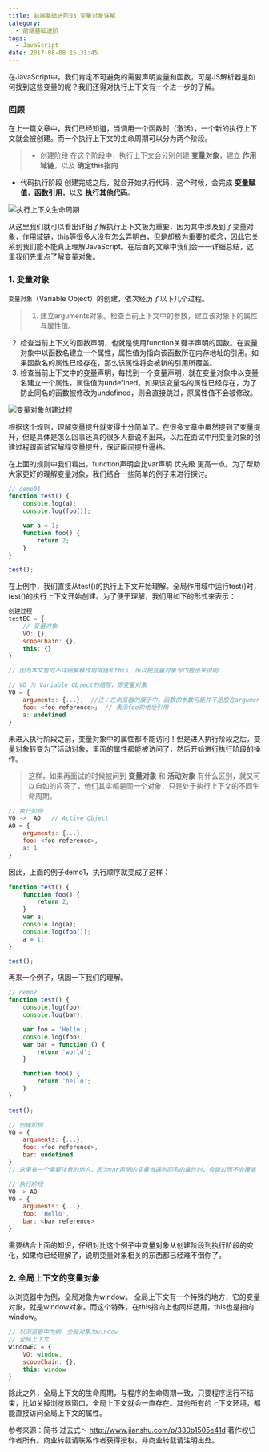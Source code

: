 ```yaml
---
title: 前端基础进阶03 变量对象详解
category:
  - 前端基础进阶
tags:
  - JavaScript
date: 2017-08-08 15:31:45
---
```


在JavaScript中，我们肯定不可避免的需要声明变量和函数，可是JS解析器是如何找到这些变量的呢？我们还得对执行上下文有一个进一步的了解。
<!-- more -->
### 回顾

在上一篇文章中，我们已经知道，当调用一个函数时（激活），一个新的执行上下文就会被创建。而一个执行上下文的生命周期可以分为两个阶段。

>* 创建阶段
在这个阶段中，执行上下文会分别创建 **变量对象**，建立 **作用域链**，以及 **确定this指向**
* 代码执行阶段
创建完成之后，就会开始执行代码，这个时候，会完成 **变量赋值**，**函数引用**，以及 **执行其他代码**。

![执行上下文生命周期](http://upload-images.jianshu.io/upload_images/599584-391af3aad043c028.png?imageMogr2/auto-orient/strip%7CimageView2/2)

从这里我们就可以看出详细了解执行上下文极为重要，因为其中涉及到了变量对象，作用域链，this等很多人没有怎么弄明白，但是却极为重要的概念，因此它关系到我们能不能真正理解JavaScript。在后面的文章中我们会一一详细总结，这里我们先重点了解变量对象。
### 1. 变量对象

`变量对象`（Variable Object）的创建，依次经历了以下几个过程。

>1. 建立arguments对象。检查当前上下文中的参数，建立该对象下的属性与属性值。
2. 检查当前上下文的函数声明，也就是使用function关键字声明的函数。在变量对象中以函数名建立一个属性，属性值为指向该函数所在内存地址的引用。如果函数名的属性已经存在，那么该属性将会被新的引用所覆盖。
3. 检查当前上下文中的变量声明，每找到一个变量声明，就在变量对象中以变量名建立一个属性，属性值为undefined。如果该变量名的属性已经存在，为了防止同名的函数被修改为undefined，则会直接跳过，原属性值不会被修改。

![变量对象创建过程](http://upload-images.jianshu.io/upload_images/599584-7d131cfe82a20d37.png?imageMogr2/auto-orient/strip%7CimageView2/2)

根据这个规则，理解变量提升就变得十分简单了。在很多文章中虽然提到了变量提升，但是具体是怎么回事还真的很多人都说不出来，以后在面试中用变量对象的创建过程跟面试官解释变量提升，保证瞬间提升逼格。

在上面的规则中我们看出，function声明会比var声明 优先级 更高一点。为了帮助大家更好的理解变量对象，我们结合一些简单的例子来进行探讨。
```javascript
// demo01
function test() {
    console.log(a);
    console.log(foo());

    var a = 1;
    function foo() {
        return 2;
    }
}

test();
```
在上例中，我们直接从test()的执行上下文开始理解。全局作用域中运行test()时，test()的执行上下文开始创建。为了便于理解，我们用如下的形式来表示：
```javascript
创建过程
testEC = {
    // 变量对象
    VO: {},
    scopeChain: {},
    this: {}
}

// 因为本文暂时不详细解释作用域链和this，所以把变量对象专门提出来说明

// VO 为 Variable Object的缩写，即变量对象
VO = {
    arguments: {...},  //注：在浏览器的展示中，函数的参数可能并不是放在arguments对象中，这里为了方便理解，我做了这样的处理
    foo: <foo reference>;  // 表示foo的地址引用
    a: undefined
}
```
未进入执行阶段之前，变量对象中的属性都不能访问！但是进入执行阶段之后，变量对象转变为了活动对象，里面的属性都能被访问了，然后开始进行执行阶段的操作。
>这样，如果再面试的时候被问到 **变量对象** 和 **活动对象** 有什么区别，就又可以自如的应答了，他们其实都是同一个对象，只是处于执行上下文的不同生命周期。

```javascript
// 执行阶段
VO ->  AO   // Active Object
AO = {
    arguments: {...},
    foo: <foo reference>,
    a: 1
}
```
因此，上面的例子demo1，执行顺序就变成了这样：
```javascript
function test() {
    function foo() {
        return 2;
    }
    var a;
    console.log(a);
    console.log(foo());
    a = 1;
}

test();
```
再来一个例子，巩固一下我们的理解。
```javascript
// demo2
function test() {
    console.log(foo);
    console.log(bar);

    var foo = 'Hello';
    console.log(foo);
    var bar = function () {
        return 'world';
    }

    function foo() {
        return 'hello';
    }
}

test();
```

```javascript
// 创建阶段
VO = {
    arguments: {...},
    foo: <foo reference>,
    bar: undefined
}
// 这里有一个需要注意的地方，因为var声明的变量当遇到同名的属性时，会跳过而不会覆盖
```

```javascript
// 执行阶段
VO -> AO
VO = {
    arguments: {...},
    foo: 'Hello',
    bar: <bar reference>
}
```

需要结合上面的知识，仔细对比这个例子中变量对象从创建阶段到执行阶段的变化，如果你已经理解了，说明变量对象相关的东西都已经难不倒你了。
### 2. 全局上下文的变量对象

以浏览器中为例，全局对象为window。
全局上下文有一个特殊的地方，它的变量对象，就是window对象。而这个特殊，在this指向上也同样适用，this也是指向window。
```javascript
// 以浏览器中为例，全局对象为window
// 全局上下文
windowEC = {
    VO: window,
    scopeChain: {},
    this: window
}
```
除此之外，全局上下文的生命周期，与程序的生命周期一致，只要程序运行不结束，比如关掉浏览器窗口，全局上下文就会一直存在。其他所有的上下文环境，都能直接访问全局上下文的属性。

参考來源：简书 过去式丶 http://www.jianshu.com/p/330b1505e41d
著作权归作者所有。商业转载请联系作者获得授权，非商业转载请注明出处。
